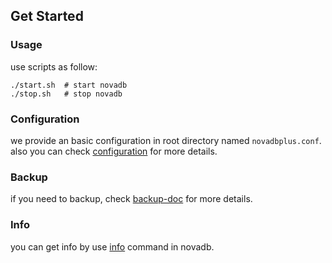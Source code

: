 ## Get Started
### Usage
use scripts as follow:
```
./start.sh  # start novadb
./stop.sh   # stop novadb
```

### Configuration
we provide an basic configuration in root directory named `novadbplus.conf`.
also you can check [configuration](http://novadb.cn/#/novadbplus/%E8%BF%90%E7%BB%B4/configuration) for more details.

### Backup
if you need to backup, check [backup-doc](http://novadb.cn/#/novadbplus/%E8%BF%90%E7%BB%B4/backup) for more details.

### Info
you can get info by use [info](http://novadb.cn/#/novadbplus/%E5%91%BD%E4%BB%A4/info) command in novadb.
